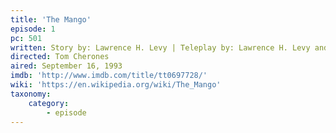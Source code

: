 ```yaml
---
title: 'The Mango'
episode: 1
pc: 501
written: Story by: Lawrence H. Levy | Teleplay by: Lawrence H. Levy and Larry David
directed: Tom Cherones
aired: September 16, 1993
imdb: 'http://www.imdb.com/title/tt0697728/'
wiki: 'https://en.wikipedia.org/wiki/The_Mango'
taxonomy:
    category:
        - episode
---
```

